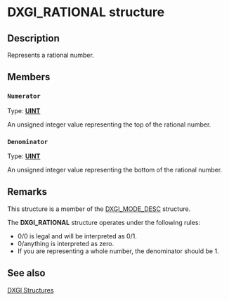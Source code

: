 # DXGI_RATIONAL structure

## Description

Represents a rational number.

## Members

### `Numerator`

Type: **[UINT](https://learn.microsoft.com/windows/desktop/WinProg/windows-data-types)**

An unsigned integer value representing the top of the rational number.

### `Denominator`

Type: **[UINT](https://learn.microsoft.com/windows/desktop/WinProg/windows-data-types)**

An unsigned integer value representing the bottom of the rational number.

## Remarks

This structure is a member of the [DXGI_MODE_DESC](https://learn.microsoft.com/previous-versions/windows/desktop/legacy/bb173064(v=vs.85)) structure.

The **DXGI_RATIONAL** structure operates under the following rules:

* 0/0 is legal and will be interpreted as 0/1.
* 0/anything is interpreted as zero.
* If you are representing a whole number, the denominator should be 1.

## See also

[DXGI Structures](https://learn.microsoft.com/windows/desktop/direct3ddxgi/d3d10-graphics-reference-dxgi-structures)